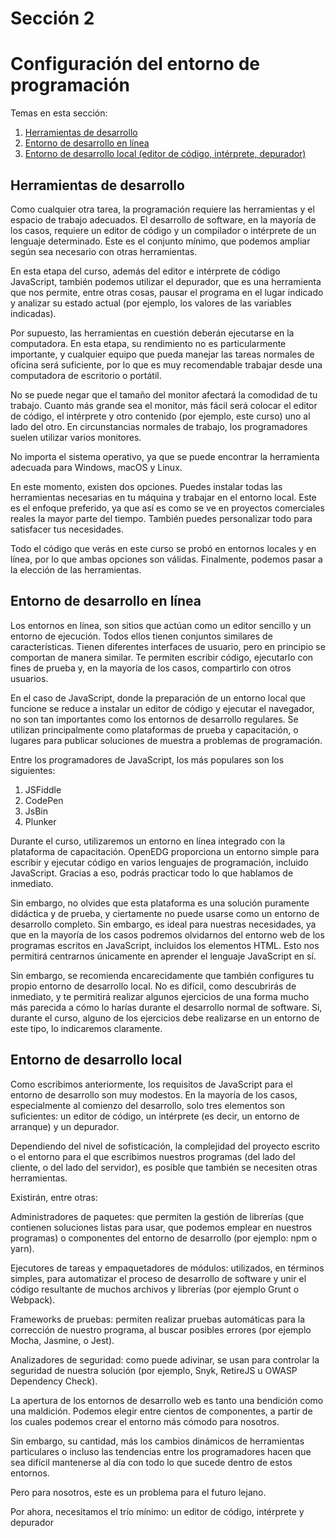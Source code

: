 # Sección 2
# Configuración del entorno de programación

Temas en esta sección:
  1. [Herramientas de desarrollo](#herramientas-de-desarrollo)
  1. [Entorno de desarrollo en línea](#entorno-de-desarrollo-en-línea)
  1. [Entorno de desarrollo local (editor de código, intérprete, depurador)](#entorno-de-desarrollo-local)

## Herramientas de desarrollo
Como cualquier otra tarea, la programación requiere las herramientas y el espacio de trabajo adecuados. El desarrollo de software, en la mayoría de los casos, requiere un editor de código y un compilador o intérprete de un lenguaje determinado. Este es el conjunto mínimo, que podemos ampliar según sea necesario con otras herramientas.

En esta etapa del curso, además del editor e intérprete de código JavaScript, también podemos utilizar el depurador, que es una herramienta que nos permite, entre otras cosas, pausar el programa en el lugar indicado y analizar su estado actual (por ejemplo, los valores de las variables indicadas).

Por supuesto, las herramientas en cuestión deberán ejecutarse en la computadora. En esta etapa, su rendimiento no es particularmente importante, y cualquier equipo que pueda manejar las tareas normales de oficina será suficiente, por lo que es muy recomendable trabajar desde una computadora de escritorio o portátil.

No se puede negar que el tamaño del monitor afectará la comodidad de tu trabajo. Cuanto más grande sea el monitor, más fácil será colocar el editor de código, el intérprete y otro contenido (por ejemplo, este curso) uno al lado del otro. En circunstancias normales de trabajo, los programadores suelen utilizar varios monitores.

No importa el sistema operativo, ya que se puede encontrar la herramienta adecuada para Windows, macOS y Linux.

En este momento, existen dos opciones. Puedes instalar todas las herramientas necesarias en tu máquina y trabajar en el entorno local. Este es el enfoque preferido, ya que así es como se ve en proyectos comerciales reales la mayor parte del tiempo. También puedes personalizar todo para satisfacer tus necesidades.

Todo el código que verás en este curso se probó en entornos locales y en línea, por lo que ambas opciones son válidas. Finalmente, podemos pasar a la elección de las herramientas.

## Entorno de desarrollo en línea
Los entornos en línea, son sitios que actúan como un editor sencillo y un entorno de ejecución. Todos ellos tienen conjuntos similares de características. Tienen diferentes interfaces de usuario, pero en principio se comportan de manera similar. Te permiten escribir código, ejecutarlo con fines de prueba y, en la mayoría de los casos, compartirlo con otros usuarios.

En el caso de JavaScript, donde la preparación de un entorno local que funcione se reduce a instalar un editor de código y ejecutar el navegador, no son tan importantes como los entornos de desarrollo regulares. Se utilizan principalmente como plataformas de prueba y capacitación, o lugares para publicar soluciones de muestra a problemas de programación.

Entre los programadores de JavaScript, los más populares son los siguientes:

1. JSFiddle
2. CodePen
3. JsBin
4. Plunker

Durante el curso, utilizaremos un entorno en línea integrado con la plataforma de capacitación. OpenEDG proporciona un entorno simple para escribir y ejecutar código en varios lenguajes de programación, incluido JavaScript. Gracias a eso, podrás practicar todo lo que hablamos de inmediato.

Sin embargo, no olvides que esta plataforma es una solución puramente didáctica y de prueba, y ciertamente no puede usarse como un entorno de desarrollo completo. Sin embargo, es ideal para nuestras necesidades, ya que en la mayoría de los casos podremos olvidarnos del entorno web de los programas escritos en JavaScript, incluidos los elementos HTML. Esto nos permitirá centrarnos únicamente en aprender el lenguaje JavaScript en sí.

Sin embargo, se recomienda encarecidamente que también configures tu propio entorno de desarrollo local. No es difícil, como descubrirás de inmediato, y te permitirá realizar algunos ejercicios de una forma mucho más parecida a cómo lo harías durante el desarrollo normal de software. Si, durante el curso, alguno de los ejercicios debe realizarse en un entorno de este tipo, lo indicaremos claramente.

## Entorno de desarrollo local
Como escribimos anteriormente, los requisitos de JavaScript para el entorno de desarrollo son muy modestos. En la mayoría de los casos, especialmente al comienzo del desarrollo, solo tres elementos son suficientes: un editor de código, un intérprete (es decir, un entorno de arranque) y un depurador.

Dependiendo del nivel de sofisticación, la complejidad del proyecto escrito o el entorno para el que escribimos nuestros programas (del lado del cliente, o del lado del servidor), es posible que también se necesiten otras herramientas.

Existirán, entre otras:

Administradores de paquetes: que permiten la gestión de librerías (que contienen soluciones listas para usar, que podemos emplear en nuestros programas) o componentes del entorno de desarrollo (por ejemplo: npm o yarn).

Ejecutores de tareas y empaquetadores de módulos: utilizados, en términos simples, para automatizar el proceso de desarrollo de software y unir el código resultante de muchos archivos y librerías (por ejemplo Grunt o Webpack).

Frameworks de pruebas: permiten realizar pruebas automáticas para la corrección de nuestro programa, al buscar posibles errores (por ejemplo Mocha, Jasmine, o Jest).

Analizadores de seguridad: como puede adivinar, se usan para controlar la seguridad de nuestra solución (por ejemplo, Snyk, RetireJS u OWASP Dependency Check).


La apertura de los entornos de desarrollo web es tanto una bendición como una maldición. Podemos elegir entre cientos de componentes, a partir de los cuales podemos crear el entorno más cómodo para nosotros.

Sin embargo, su cantidad, más los cambios dinámicos de herramientas particulares o incluso las tendencias entre los programadores hacen que sea difícil mantenerse al día con todo lo que sucede dentro de estos entornos.

Pero para nosotros, este es un problema para el futuro lejano.

Por ahora, necesitamos el trío mínimo: un editor de código, intérprete y depurador

 

